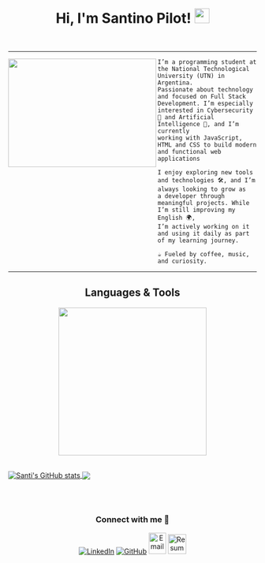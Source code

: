 <h1 align="center">
Hi, I'm Santino Pilot!
  <img src="https://media.giphy.com/media/hvRJCLFzcasrR4ia7z/giphy.gif" width="30"></h1>
<br/>

<hr>
<img style="vertical-align: middle;" align="left" src="https://media4.giphy.com/media/v1.Y2lkPTc5MGI3NjExb3g1cnBvcGNsNm5jMjZjMHQ1eTN6ang2ZHhqb29sOHAwcnpldWZ5YyZlcD12MV9pbnRlcm5hbF9naWZfYnlfaWQmY3Q9Zw/jBOOXxSJfG8kqMxT11/giphy.gif" width=300 height=220 />

```
I’m a programming student at the National Technological University (UTN) in Argentina.
Passionate about technology and focused on Full Stack Development. I’m especially
interested in Cybersecurity 🔐 and Artificial Intelligence 🤖, and I’m currently
working with JavaScript, HTML and CSS to build modern and functional web applications

I enjoy exploring new tools and technologies 🛠️, and I’m always looking to grow as
a developer through meaningful projects. While I’m still improving my English 🌍,
I’m actively working on it and using it daily as part of my learning journey.

☕ Fueled by coffee, music, and curiosity.
```

<hr>

<h2 align="center">Languages & Tools</h2> 
<p align="center">
<img width="300px" src="https://skillicons.dev/icons?i=js,html,css,git,vscode&perline=10" />
</p>
<br />

<a href="https://github.com/anuraghazra/github-readme-stats">
  <img align="center" src="https://github-readme-stats.vercel.app/api?username=santipiloot&show_icons=true&include_all_commits=true&theme=onedark" alt="Santi's GitHub stats" />
</a>
<a href="https://github.com/anuraghazra/github-readme-stats">
  <img align="center" src="https://github-readme-stats.vercel.app/api/top-langs/?username=santipiloot&layout=compact&theme=onedark" />
</a>

<br /><br />

<h3 align="center">Connect with me 🤝</h3>

<p align="center">
  <a href="https://www.linkedin.com/in/santino-pilot-51b642308"><img src="https://img.icons8.com/doodle/40/000000/linkedin--v2.png" alt="LinkedIn" /></a>
  <a href="https://github.com/santipiloot"><img src="https://img.icons8.com/doodle/40/000000/github--v1.png" alt="GitHub" /></a>
  <a href="https://mailto:santipilot@gmail.com"><img src="https://img.icons8.com/doodle/2x/gmail-new.png" style="width:35px; height:43px;" alt="Email" /></a>
  <a href="https://www.instagram.com/santipiloot/?hl=es%2F"><img src="https://img.icons8.com/doodle/40/000000/instagram-new--v2.png" style="width:37px; height:40px;" alt="Resume" /></a>
</p

